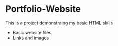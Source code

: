 # Portfolio-Website
This is a project demonstraing my basic HTML skills

- Basic website files
- Links and images